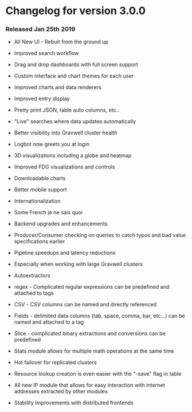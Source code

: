 # Changelog for version 3.0.0

### Released Jan 25th 2019

* All New UI - Rebuit from the ground up
 * Improved search workflow
 * Drag and drop dashboards with full screen support
 * Custom interface and chart themes for each user
 * Improved charts and data renderers
 * Improved entry display
  * Pretty print JSON, table auto columns, etc..
 * "Live" searches where data updates automatically
 * Better visibility into Gravwell cluster health
 * Logbot now greets you at login
 * 3D visualizations including a globe and heatmap
 * Improved FDG visualizations and controls
 * Downloadable charts
 * Better mobile support
 * Internationalization
 * Some French je ne sais quoi


* Backend upgrades and enhancements
 * Producer/Consumer checking on queries to catch typos and bad value specifications earlier
 * Pipeline speedups and latency reductions
  * Especially when working with large Gravwell clusters
 * Autoextractors
  * regex - Complicated regular expressions can be predefined and attached to tags
  * CSV - CSV columns can be named and directly referenced
  * Fields - delimited data columns (tab, space, comma, bar, etc...) can be named and attached to a tag
  * Slice - complicated binary extractions and conversions can be predefined
 * Stats module allows for multiple math operations at the same time
 * Hot failover for replicated clusters
 * Resource lookup creation is even easier with the "-save" flag in table
 * All new IP module that allows for easy interaction with internet addresses extracted by other modules
 * Stability improvements with distributed frontends

